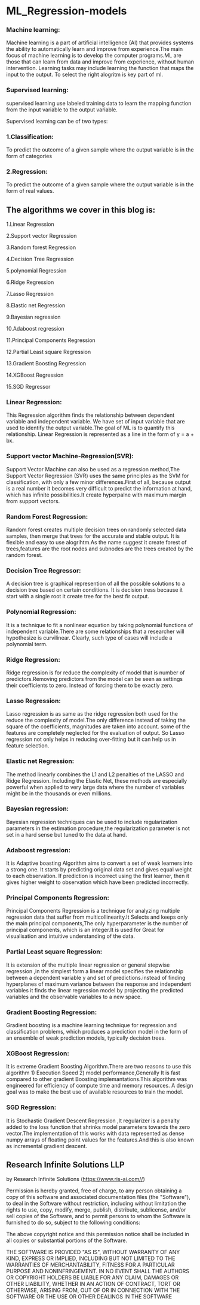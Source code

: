 # ML_Regression-models
### Machine learning:

Machine learning is a part of artificial intelligence (AI) that provides systems the ability to automatically learn and improve from experience.The main focus of machine learning is to develop the computer programs.ML are those that can learn from data and improve from experience, without human intervention. Learning tasks may include learning the function that maps the input to the output. To select the right alogritm is key part of ml.

###  Supervised learning:
supervised learning use labeled training data to learn the mapping function from the input variable to the output variable.

Supervised learning can be of two types:

### 1.Classification: 
To predict the outcome of a given sample where the output variable is in the form of categories
### 2.Regression: 
To predict the outcome of a given sample where the output variable is in the form of real values.

## The algorithms we cover in this blog is:
1.Linear Regression

2.Support vector Regression

3.Random forest Regression

4.Decision Tree Regression

5.polynomial Regression

6.Ridge Regression

7.Lasso Regression

8.Elastic net Regression

9.Bayesian regression

10.Adaboost regression

11.Principal Components Regression

12.Partial Least square Regression

13.Gradient Boosting Regression

14.XGBoost Regression

15.SGD Regressor


### Linear Regression:

This Regression algorithm finds the relationship between dependent variable and independent variable. We have set of input variable that are used to identify the output variable.The goal of ML is to quantify this relationship.
Linear Regression is represented as a line in the form of y = a + bx.

### Support vector Machine-Regression(SVR):

Support Vector Machine can also be used as a regression method,The Support Vector Regression (SVR) uses the same principles as the SVM for classification, with only a few minor differences.First of all, because output is a real number it becomes very difficult to predict the information at hand, which has infinite possibilities.It create hyperpalne with maximum margin from support vectors.

### Random Forest Regression:

Random forest creates multiple decision trees on randomly selected data samples, then merge that trees for the accurate and stable output. It is flexible and easy to use alogrihtm.As the name suggest it create forest of trees,features are the root nodes and subnodes are the trees created by the random forest.

### Decision Tree Regressor:

A decision tree is graphical represention of all the possible solutions to a decision tree based on certain conditions. It is decision tress because it start with a single root it create tree for the best fir output.

### Polynomial Regression:

It is a technique to fit a nonlinear equation by taking polynomial functions of independent variable.There are some relationships that a researcher will hypothesize is curvilinear. Clearly, such type of cases will include a polynomial term.

### Ridge Regression:

Ridge regression is for reduce the complexity of model that is number of predictors.Removing predictors from the model can be seen as settings their coefficients to zero. Instead of forcing them to be exactly zero.

### Lasso Regression:

Lasso regression is as same as the ridge regression  both used for the reduce the complexity of model.The only difference 
instead of taking the square of the coefficients, magnitudes are taken into account. some of the features are completely neglected for the evaluation of output. So Lasso regression not only helps in reducing over-fitting but it can help us in feature selection.

### Elastic net Regression:

The method linearly combines the L1 and L2 penalties of the LASSO and Ridge Regression. Including the Elastic Net, these methods are especially powerful when applied to very large data where the number of variables might be in the thousands or even millions.

### Bayesian regression:

Bayesian regression techniques can be used to include regularization parameters in the estimation procedure,the regularization parameter is not set in a hard sense but tuned to the data at hand.

### Adaboost regression:

It is Adaptive boasting Algorithm aims to convert a set of weak learners into a strong one. It starts by predicting original data set and gives equal weight to each observation. If prediction is incorrect using the first learner, then it gives higher weight to observation which have been predicted incorrectly.

### Principal Components Regression:

Principal Components Regression is a technique for analyzing multiple regression data that suffer from
multicollinearity.It Selects and keeps only the main principal components,The only hyperparameter is the number of principal components, which is an integer.It is used for Great for visualisation and intuitive understanding of the data.

### Partial Least square Regression:

It is extension of the multiple linear regression or general stepwise regression ,in the simplest form a linear model specifies the relationship between a dependent variable y and set of predictions.instead of finding hyperplanes of maximum variance between the response and independent variables it finds the linear regression model by projecting the predicted variables and the observable variables to a new space.

### Gradient Boosting Regression:

Gradient boosting is a machine learning technique for regression and classification problems, which produces a prediction model in the form of an ensemble of weak prediction models, typically decision trees.

### XGBoost Regression:
It is extreme Gradient Boosting Algorithm.There are two reasons to use this algorithm 1) Execution Speed 2) model performance,Generally It is fast compared to other gradient  Boosting implemantations.This algorithm was engineered for efficiency of compute time and memory resources. A design goal was to make the best use of available resources to train the model.

### SGD Regression:

It is Stochastic Gradient Descent Regression ,It regularizer is a penalty added to the loss function that shrinks model parameters towards the zero vector.The implementation of this works with data represented as dense numpy arrays of floating point values for the features.And this is also known as incremental gradient descent.














## Research Infinite Solutions LLP
by Research Infinite Solutions (https://www.ris-ai.com//)

Permission is hereby granted, free of charge, to any person obtaining a copy of this software and associated documentation files (the "Software"), to deal in the Software without restriction, including without limitation the rights to use, copy, modify, merge, publish, distribute, sublicense, and/or sell copies of the Software, and to permit persons to whom the Software is furnished to do so, subject to the following conditions:

The above copyright notice and this permission notice shall be included in all copies or substantial portions of the Software.

THE SOFTWARE IS PROVIDED "AS IS", WITHOUT WARRANTY OF ANY KIND, EXPRESS OR IMPLIED, INCLUDING BUT NOT LIMITED TO THE WARRANTIES OF MERCHANTABILITY, FITNESS FOR A PARTICULAR PURPOSE AND NONINFRINGEMENT. IN NO EVENT SHALL THE AUTHORS OR COPYRIGHT HOLDERS BE LIABLE FOR ANY CLAIM, DAMAGES OR OTHER LIABILITY, WHETHER IN AN ACTION OF CONTRACT, TORT OR OTHERWISE, ARISING FROM, OUT OF OR IN CONNECTION WITH THE SOFTWARE OR THE USE OR OTHER DEALINGS IN THE SOFTWARE

